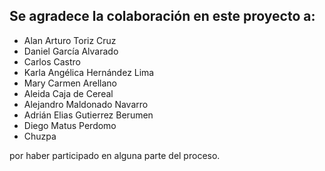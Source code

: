 Se agradece la colaboración en este proyecto a:
-----------------------------------------------

* Alan Arturo Toriz Cruz
* Daniel García Alvarado
* Carlos Castro
* Karla Angélica Hernández Lima
* Mary Carmen Arellano
* Aleida Caja de Cereal
* Alejandro Maldonado Navarro
* Adrián Elias Gutierrez Berumen
* Diego Matus Perdomo
* Chuzpa

por haber participado en alguna parte del proceso.

